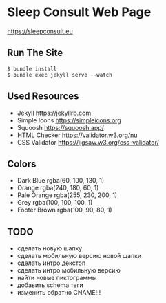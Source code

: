 # Sleep Consult Web Page

https://sleepconsult.eu

## Run The Site

    $ bundle install
    $ bundle exec jekyll serve --watch

## Used Resources

* Jekyll https://jekyllrb.com
* Simple Icons https://simpleicons.org
* Squoosh https://squoosh.app/
* HTML Checker https://validator.w3.org/nu
* CSS Validator https://jigsaw.w3.org/css-validator/

## Colors

* Dark Blue rgba(60, 100, 130, 1)
* Orange rgba(240, 180, 60, 1)
* Pale Orange rgba(255, 230, 200, 1)
* Grey rgba(100, 100, 100, 1)
* Footer Brown rgba(100, 90, 80, 1)

## TODO

* сделать новую шапку
* сделать мобильную версию новой шапки
* сделать интро декстоп
* сделать интро мобильную версию
* найти новые пиктограммы
* добавить schema теги
* изменить обратно CNAME!!!